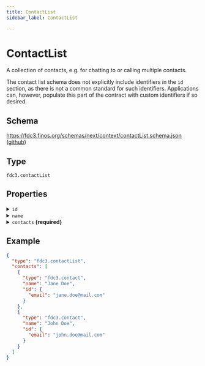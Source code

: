 ```yaml
---
title: ContactList
sidebar_label: ContactList

---
```


# ContactList

A collection of contacts, e.g. for chatting to or calling multiple contacts.

The contact list schema does not explicitly include identifiers in the `id` section, as there is not a common standard for such identifiers. Applications can, however, populate this part of the contract with custom identifiers if so desired.

## Schema

<https://fdc3.finos.org/schemas/next/context/contactList.schema.json> ([github](https://github.com/finos/FDC3/tree/main/packages/fdc3-context/schemas/context/contactList.schema.json))

## Type

`fdc3.contactList`

## Properties

<details>
  <summary><code>id</code></summary>

**type**: `object`

<details>
  <summary><code>Additional Properties</code></summary>

**type**: `string`

</details>

One or more identifiers that refer to the contact list in an OMS, EMS or related system. Specific key names for systems are expected to be standardized in future.

</details>

<details>
  <summary><code>name</code></summary>

**type**: `string`

An optional human-readable summary of the contact list

</details>

<details>
  <summary><code>contacts</code> <strong>(required)</strong></summary>

**type**: `array`

<details>
  <summary><code>Items</code></summary>

**type**: [Contact](Contact)

</details>

An array of contact contexts that forms the list.

</details>

## Example

```json
{
  "type": "fdc3.contactList",
  "contacts": [
    {
      "type": "fdc3.contact",
      "name": "Jane Doe",
      "id": {
        "email": "jane.doe@mail.com"
      }
    },
    {
      "type": "fdc3.contact",
      "name": "John Doe",
      "id": {
        "email": "john.doe@mail.com"
      }
    }
  ]
}
```

